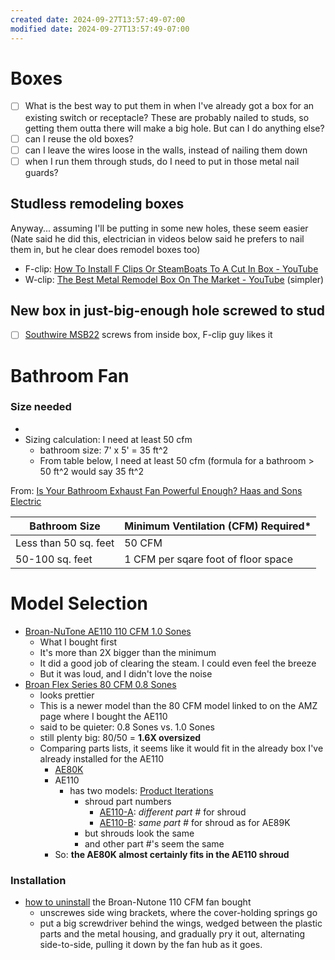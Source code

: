 ```yaml
---
created date: 2024-09-27T13:57:49-07:00
modified date: 2024-09-27T13:57:49-07:00
---
```

# Boxes

- [ ] What is the best way to put them in when I've already got a box for an existing switch or receptacle?  These are probably nailed to studs, so getting them outta there will make a big hole.  But can I do anything else?
- [ ] can I reuse the old boxes?
- [ ] can I leave the wires loose in the walls, instead of nailing them down
- [ ] when I run them through studs, do I need to put in those metal nail guards?
## Studless remodeling boxes
Anyway... assuming I'll be putting in some new holes, these seem easier (Nate said he did this, electrician in videos below said he prefers to nail them in, but he clear does remodel boxes too)

- F-clip: [How To Install F Clips Or SteamBoats To A Cut In Box - YouTube](https://www.youtube.com/watch?v=_5ZpRt1TX2Y)
- W-clip: [The Best Metal Remodel Box On The Market - YouTube](https://www.youtube.com/watch?v=OxJSV6bqedc) (simpler)
## New box in just-big-enough hole screwed to stud
- [ ] [Southwire MSB22](https://www.amazon.com/dp/B00H8NUVM4/ref=cm_sw_r_as_gl_apa_gl_i_BCE2CEFTDT0V8NZHX00J?th=1) screws from inside box, F-clip guy likes it
# Bathroom Fan

### Size needed

-
- Sizing calculation: I need at least 50 cfm
	- bathroom size: 7' x 5' = 35 ft^2
	- From table below, I need at least 50 cfm (formula for a bathroom > 50 ft^2 would say 35 ft^2

From: [Is Your Bathroom Exhaust Fan Powerful Enough? Haas and Sons Electric](https://haasandsons.com/is-your-bathroom-exhaust-fan-powerful-enough/#:~:text=We%20recommend%20at%20least%20an,reduce%20the%20risk%20of%20mold.)

| **Bathroom Size** | **Minimum Ventilation (CFM) Required*** |
| ---- | ---- |
| Less than 50 sq. feet | 50 CFM |
| 50-100 sq. feet | 1 CFM per sqare foot of floor space |
# Model Selection

-  [Broan-NuTone AE110 110 CFM 1.0 Sones](https://www.amazon.com/dp/B016UQ2YN8?ref=ppx_yo2ov_dt_b_product_details&th=1) 
	- What I bought first
	- It's  more than 2X bigger than the minimum
	- It did a good job of clearing the steam.  I could even feel the breeze
	- But it was loud, and I didn't love the noise
- [Broan Flex Series 80 CFM 0.8 Sones](https://www.amazon.com/Broan-Ceiling-Mounted-Certified-CleanCoverTM/dp/B00NHJHQVC)
	- looks prettier
	- This is a newer model than the 80 CFM model linked to on the AMZ page where I bought the AE110
	- said to be quieter: 0.8 Sones vs. 1.0 Sones
	- still plenty big: 80/50 = **1.6X oversized**
	- Comparing parts lists, it seems like it would fit in the already box I've already installed for the AE110
		- [AE80K](https://shop.broan-nutone.com/parts/AE80K)
		- AE110
			- has two models: [Product Iterations](https://shop.broan-nutone.com/iterations/AE110)
				- shroud part numbers
					- [AE110-A](https://shop.broan-nutone.com/parts/AE110-A): *different part #* for shroud
					- [AE110-B](https://shop.broan-nutone.com/parts/AE110-B): *same part #* for shroud as for AE89K
				- but shrouds look the same
				- and other part #'s seem the same
		- So: **the AE80K almost certainly fits in the AE110 shroud**
### Installation
- [how to uninstall]() the Broan-Nutone 110 CFM fan bought
	- unscrewes side wing brackets, where the cover-holding springs go
	- put a big screwdriver behind the wings, wedged between the plastic parts and the metal housing, and gradually pry it out, alternating side-to-side, pulling it down by the fan hub as it goes.